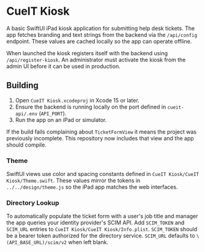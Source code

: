 # CueIT Kiosk

A basic SwiftUI iPad kiosk application for submitting help desk tickets. The app fetches branding and text strings from the backend via the `/api/config` endpoint. These values are cached locally so the app can operate offline.

When launched the kiosk registers itself with the backend using `/api/register-kiosk`. An administrator must activate the kiosk from the admin UI before it can be used in production.

## Building
1. Open `CueIT Kiosk.xcodeproj` in Xcode 15 or later.
2. Ensure the backend is running locally on the port defined in `cueit-api/.env` (`API_PORT`).
3. Run the app on an iPad or simulator.

If the build fails complaining about `TicketFormView` it means the project was previously incomplete. This repository now includes that view and the app should compile.

### Theme

SwiftUI views use color and spacing constants defined in `CueIT Kiosk/CueIT Kiosk/Theme.swift`.
These values mirror the tokens in `../../design/theme.js` so the iPad app
matches the web interfaces.

### Directory Lookup

To automatically populate the ticket form with a user's job title and manager
the app queries your identity provider's SCIM API. Add `SCIM_TOKEN` and
`SCIM_URL` entries to `CueIT Kiosk/CueIT Kiosk/Info.plist`. `SCIM_TOKEN` should
be a bearer token authorized for the directory service. `SCIM_URL` defaults to
`\(API_BASE_URL)/scim/v2` when left blank.
